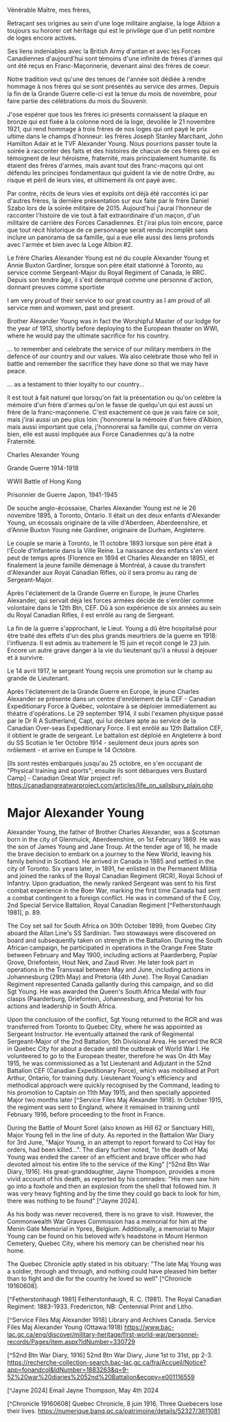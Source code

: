 Vénérable Maître, mes frères, 

Retraçant ses origines au sein d'une loge militaire anglaise, la loge Albion a toujours su hororer cet héritage qui est le privilège que d'un petit nombre de loges encore actives. 

Ses liens indeniables avec la British Army d'antan et avec les Forces Canadiennes d'aujourd'hui sont témoins d'une infinité de frères d'armes qui ont été reçus en Franc-Maçonnerie, devenant ainsi des frères de coeur. 

Notre tradition veut qu'une des tenues de l'année soit dédiée à rendre hommage à nos frères qui se sont présentés au service des armes. Depuis la fin de la Grande Guerre celle-ci est la tenue du mois de novembre, pour faire partie des célébrations du mois du Souvenir.

J'ose espérer que tous les frères ici présents connaissent la plaque en bronze qui est fixée à la colonne nord de la loge, devoilée le 21 novembre 1921, qui rend hommage à trois frères de nos loges qui ont payé le prix ultime dans le champs d'honneur: les frères Joseph Stanley Marchant, John Hamilton Adair et le TVF Alexander Young. Nous pourrions passer toute la soirée à racconter des faits et des histoires de chacun de ces frères qui en témoignent de leur héroisme, fraternité, mais principalement humanité. Ils étaient des frères d'armes, mais avant tout des franc-maçons qui ont défendu les principes fondamentaux qui guident la vie de notre Ordre, au risque et péril de leurs vies, et ultimement ils ont payé avec. 

Par contre, récits de leurs vies et exploits ont déjà été raccontés ici par d'autres frères, la dernière présentation sur eux faite par le frère Daniel Szabo lors de la soirée militaire de 2015. Aujourd'hui j'aurai l'honneur de racconter l'histoire de vie tout à fait extraordinaire d'un maçon, d'un militaire de carrière des Forces Canadiennes. Et j'irai plus loin encore, parce que tout récit historique de ce personnage serait rendu incomplèt sans inclure un panorama de sa famille, qui a eue elle aussi des liens profonds avec l'armée et bien avec la Loge Albion #2. 

Le frère Charles Alexander Young est né du couple Alexander Young et Annie Buxton Gardiner, lorsque son père était stationné à Toronto, au service comme Sergeant-Major du Royal Regiment of Canada, le RRC. Depuis son tendre âge, il s'est demarqué comme une personne d'action, donnant preuves comme sportiste 

I am very proud of their service to our great country as I am proud of all service men and womwen, past and present. 

Brother Alexander Young was in fact the Worshipful Master of our lodge for the year of 1913, shortly before deploying to the European theater on WWI, where he would pay the ultimate sacrifice for his country. 

... to remember and celebrate the service of our military members in the defence of our country and our values. Wa also celebrate those who fell in battle and remember the sacrifice they have done so that we may have peace. 

... as a testament to thier loyalty to our country... 

Il est tout à fait naturel que lorsqu'on fait la présentation ou qu'on celèbre la mémoire d'un frère d'armes qu'on le fasse de quelqu'un qui est aussi un frère de la franc-maçonnerie. C'est exactement ce que je vais faire ce soir, mais j'irai aussi un peu plus loin: j'honnorerai la mémoire d'un frère d'Albion, mais aussi important que cela, j'honnorerai sa famille qui, comme on verra bien, elle est aussi impliquée aux Force Canadiennes qu'à la notre Fraternité. 



Charles Alexander Young 

Grande Guerre 1914-1918

WWII Battle of Hong Kong

Prisonnier de Guerre Japon, 1941-1945

De souche anglo-écossaise, Charles Alexander Young est né le 26 novembre 1895, à Toronto, Ontario. Il était un des deux enfants d'Alexander Young, un écossais originaire de la ville d'Aberdeen, Aberdeenshire, et d'Annie Buxton Young née Gardiner, originaire de Durham, Angleterre. 

Le couple se marie à Toronto, le 11 octobre 1893 lorsque son père était à l'École d'Infanterie dans la Ville Reine. La naissance des enfants s'en vient peut de temps après (Florence en 1894 et Charles Alexander en 1895), et finalement la jeune famille démenage à Montréal, à cause du transfert d'Alexander aux Royal Canadian Rifles, où il sera promu au rang de Sergeant-Major. 

Après l'éclatement de la Grande Guerre en Europe, le jeune Charles Alexander, qui servait déjà les forces armées décide de s'enrôler comme volontaire dans le 12th Btn, CEF. Dû à son expérience de six années au sein du Royal Canadian Rifles, il est enrôlé au rang de Sergeant. 

La fin de la guerre s'approchant, le Lieut. Young a dû être hospitalisé pour être traité des effets d'un des plus grands meurtriers de la guerre en 1918: l'influenza. Il est admis au traitement le 15 juin et reçoit congé le 23 juin. Encore un autre grave danger à la vie du lieutenant qu'il a réussi à dejouer et à survivre. 

Le 14 avril 1917, le sergeant Young reçois une promotion sur le champ au grande de Lieutenant. 

Après l'éclatement de la Grande Guerre en Europe, le jeune Charles Alexander se présente dans un centre d'enrôlement de la CEF - Canadian Expeditionary Force à Québec, volontaire à se déploier immediatement au théatre d'opérations. Le 29 september 1914, il subi l'examen physique passé par le Dr R A Sutherland, Capt, qui lui déclare apte au service de la Canadian Over-seas Expeditionary Force. Il est enrôlé au 12th Battalion CEF, il obtient le grade de sergeant. Le battalion est déploié en Angleterre à bord du SS Scotian le 1er Octobre 1914 - seulement deux jours après son nrôlement  - et arrive en Europe le 14 Octobre. 

[Ils sont restés embarqués jusqu'au 25 octobre, en s'en occupant de "Physical training and sports"; ensuite ils sont débarques vers Bustard Camp] - Canadian Great War project ref:  https://canadiangreatwarproject.com/articles/life_on_salisbury_plain.php


# Major Alexander Young 

Alexander Young, the father of Brother Charles Alexander, was a Scotsman born in the city of Glenmuick, Aberdeenshire, on 1st February 1869. He was the son of James Young and Jane Troup. At the tender age of 16, he made the brave decision to embark on a journey to the New World, leaving his family behind in Scotland. He arrived in Canada in 1885 and settled in the city of Toronto. Six years later, in 1891, he enlisted in the Permanent Militia and joined the ranks of the Royal Canadian Regiment (RCR), Royal School of Infantry. Upon graduation, the newly ranked Sergeant was sent to his first combat experience in the Boer War, marking the first time Canada had sent a combat contingent to a foreign conflict. He was in command of the E Coy, 2nd Special Service Battalion, Royal Canadian Regiment [^Fetherstonhaugh 1981], p. 89.

The Coy set sail for South Africa on 30th October 1899, from Quebec City aboard the Allan Line's SS Sardinian. Two stowaways were discovered on board and subsequently taken on strength in the Battalion. During the South African campaign, he participated in operations in the Orange Free State between February and May 1900, including actions at Paarderberg, Poplar Grove, Driefontein, Hout Nek, and Zaud River. He later took part in operations in the Transvaal between May and June, including actions in Johannesburg (29th May) and Pretoria (4th June). The Royal Canadian Regiment represented Canada gallantly during this campaign, and so did Sgt Young. He was awarded the Queen's South Africa Medal with four clasps (Paarderburg, Driefontein, Johannesburg, and Pretoria) for his actions and leadership in South Africa.

Upon the conclusion of the conflict, Sgt Young returned to the RCR and was transferred from Toronto to Quebec City, where he was appointed as Sergeant Instructor. He eventually attained the rank of Regimental Sergeant-Major of the 2nd Battalion, 5th Divisional Area. He served the RCR in Quebec City for about a decade until the outbreak of World War I. He volunteered to go to the European theater, therefore he was 
On 4th May 1915, he was commissioned as a 1st Lieutenant and Adjutant in the 52nd Battalion CEF (Canadian Expeditionary Force), which was mobilised at Port Arthur, Ontario, for training duty. Lieutenant Young's efficiency and methodical approach were quickly recognised by the Command, leading to his promotion to Captain on 11th May 1915, and then specially appointed Major two months later [^Service Files Maj Alexander 1918]. In October 1915, the regiment was sent to England, where it remained in training until February 1916, before proceeding to the front in France. 

During the Battle of Mount Sorel (also known as Hill 62 or Sanctuary Hill), Major Young fell in the line of duty. As reported in the Battalion War Diary for 3rd June, "Major Young, in an attempt to report forward to Col Hay for orders, had been killed...". The diary further noted, "In the death of Maj Young was ended the career of an efficient and brave officer who had devoted almost his entire life to the service of the King" [^52nd Btn War Diary, 1916]. His great-granddaughter, Jayne Thompson, provides a more vivid account of his death, as reported by his comrades: "His men saw him go into a foxhole and then an explosion from the shell that followed him. It was very heavy fighting and by the time they could go back to look for him, there was nothing to be found" [^Jayne 2024].

As his body was never recovered, there is no grave to visit. However, the Commonwealth War Graves Commission has a memorial for him at the Menin Gate Memorial in Ypres, Belgium. Additionally, a memorial to Major Young can be found on his beloved wife’s headstone in Mount Hermon Cemetery, Quebec City, where his memory can be cherished near his home.

The Quebec Chronicle aptly stated in his obituary: "The late Maj Young was a soldier, through and through, and nothing could have pleased him better than to fight and die for the country he loved so well" [^Chronicle 19160608].


[^Fetherstonhaugh 1981] Fetherstonhaugh, R. C. (1981). The Royal Canadian Regiment: 1883-1933. Fredericton, NB: Centennial Print and Litho.

[^Service Files Maj Alexander 1918] Library and Archives Canada. Service Files Maj Alexander Young (Ottawa:1918) https://www.bac-lac.gc.ca/eng/discover/military-heritage/first-world-war/personnel-records/Pages/item.aspx?IdNumber=330729 

[^52nd Btn War Diary, 1916] 52nd Btn War Diary, June 1st to 31st, pp 2-3. https://recherche-collection-search.bac-lac.gc.ca/fra/Accueil/Notice?app=fonandcol&IdNumber=1883263&q=9-52%20war%20diaries%2052nd%20Battalion&ecopy=e001116559 

[^Jayne 2024] Email Jayne Thompson, May 4th 2024

[^Chronicle 19160608] Quebec Chronicle, 8 juin 1916, Three Quebecers lose their lives. https://numerique.banq.qc.ca/patrimoine/details/52327/3611081
